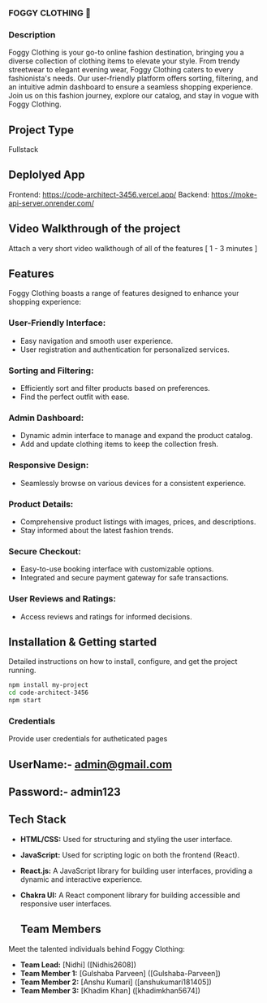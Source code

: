 ### FOGGY CLOTHING 👗

### Description
Foggy Clothing is your go-to online fashion destination, bringing you a diverse collection of clothing items to elevate your style. From trendy streetwear to elegant evening wear, Foggy Clothing caters to every fashionista's needs. Our user-friendly platform offers sorting, filtering, and an intuitive admin dashboard to ensure a seamless shopping experience. Join us on this fashion journey, explore our catalog, and stay in vogue with Foggy Clothing.

## Project Type
 Fullstack

 ## Deplolyed App
Frontend: https://code-architect-3456.vercel.app/
Backend: https://moke-api-server.onrender.com/

## Video Walkthrough of the project
Attach a very short video walkthough of all of the features [ 1 - 3 minutes ]

## Features
Foggy Clothing boasts a range of features designed to enhance your shopping experience:

### User-Friendly Interface:
- Easy navigation and smooth user experience.
- User registration and authentication for personalized services.

### Sorting and Filtering:
- Efficiently sort and filter products based on preferences.
- Find the perfect outfit with ease.

### Admin Dashboard:
- Dynamic admin interface to manage and expand the product catalog.
- Add and update clothing items to keep the collection fresh.

### Responsive Design:
- Seamlessly browse on various devices for a consistent experience.

### Product Details:
- Comprehensive product listings with images, prices, and descriptions.
- Stay informed about the latest fashion trends.

### Secure Checkout:
- Easy-to-use booking interface with customizable options.
- Integrated and secure payment gateway for safe transactions.

### User Reviews and Ratings:
- Access reviews and ratings for informed decisions.


## Installation & Getting started
Detailed instructions on how to install, configure, and get the project running.

```bash
npm install my-project
cd code-architect-3456
npm start
```

### Credentials
Provide user credentials for autheticated pages
## UserName:- admin@gmail.com
## Password:- admin123


## Tech Stack
- **HTML/CSS:** Used for structuring and styling the user interface.
- **JavaScript:** Used for scripting logic on both the frontend (React).
- **React.js:** A JavaScript library for building user interfaces, providing a dynamic and interactive experience.
- **Chakra UI:** A React component library for building accessible and responsive user interfaces.

  ## Team Members
Meet the talented individuals behind Foggy Clothing:

- **Team Lead:** [Nidhi] ([Nidhis2608])
- **Team Member 1:** [Gulshaba Parveen] ([Gulshaba-Parveen])
- **Team Member 2:** [Anshu Kumari] ([anshukumari181405])
- **Team Member 3:** [Khadim Khan] ([khadimkhan5674])

  
